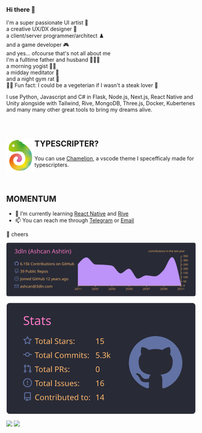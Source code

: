 ### Hi there 👋

<!--
**3dln/3dln** is a ✨ _special_ ✨ repository because its `README.md` (this file) appears on your GitHub profile.

Here are some ideas to get you started:

- 🔭 I’m currently working on ...
- 🌱 I’m currently learning ...
- 👯 I’m looking to collaborate on ...
- 🤔 I’m looking for help with ...
- 💬 Ask me about ...
- 📫 How to reach me: ...
- 😄 Pronouns: ...
- ⚡ Fun fact: ...
-->

I'm a super passionate UI artist :peacock:<br /> a creative UX/DX designer :carousel_horse:<br />a client/server programmer/architect :chess_pawn:<br />
and a game developer :video_game: <br />
and yes... ofcourse that's not all about me<br />
I'm a fulltime father and husband :family_man_woman_boy:<br />
a morning yogist :lotus_position_man:<br />
a midday meditator :pray:<br />
and a night gym rat :muscle: <br />
🐱‍🐉 Fun fact: I could be a vegeterian if I wasn't a steak lover :cut_of_meat:

I use Python, Javascript and C# in Flask, Node.js, Next.js, React Native and Unity alongside with Tailwind, Rive, MongoDB, Three.js, Docker, Kubertenes and many many other great tools to bring my dreams alive.

<br />

# 


<img align="left" width="75" height="87" src="chameleon-logo.png" alt="Chameleon VSCode theme">

## TYPESCRIPTER?

You can use [Chamelion](https://marketplace.visualstudio.com/items?itemName=3dln.chameleon&ssr=false#overview), a vscode theme I specefficaly made for typescripters.

<br />


#

## MOMENTUM

- 🌱 I’m currently learning [React Native](https://reactnative.dev/) and [Rive](https://rive.app)
- 📫 You can reach me through [Telegram](https://t.me/ashcan) or [Email](mailto:ashkan.ashtiani@gmail.com)

🍻 cheers

![](https://raw.githubusercontent.com/3dln/cards-summary/main/profile-summary-card-output/dracula/0-profile-details.svg)

![](https://raw.githubusercontent.com/3dln/cards-summary/main/profile-summary-card-output/dracula/3-stats.svg)

![](https://komarev.com/ghpvc/?username=3dlnx&color=blueviolet&style=flat-square)
![](https://hit.yhype.me/github/profile?user_id=2812711)